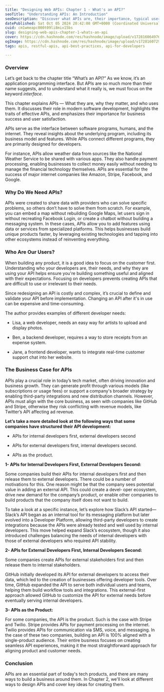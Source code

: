 ```yaml
---
title: "Designing Web APIs: Chapter 1 - What's an API?"
seoTitle: "Understanding APIs: An Introduction"
seoDescription: "Discover what APIs are, their importance, typical users, and how businesses use them to innovate and grow in modern software development"
datePublished: Sat Oct 05 2024 20:42:08 GMT+0000 (Coordinated Universal Time)
cuid: cm1wmeapc000t09li8mix15bs
slug: designing-web-apis-chapter-1-whats-an-api
cover: https://cdn.hashnode.com/res/hashnode/image/upload/v1728160649763/ccebc01a-5525-43ea-9c73-f26e38650359.webp
ogImage: https://cdn.hashnode.com/res/hashnode/image/upload/v1728160729671/8dd72802-0e00-45e2-bde1-2eb02e18c23b.webp
tags: apis, restful-apis, api-best-practices, api-for-developers

---
```


### Overview

Let’s get back to the chapter title “What’s an API?” As we know, it’s an application programming interface. But APIs are so much more than their name suggests, and to understand what it really is, we must focus on the keyword *interface*.

This chapter explains APIs — What they are, why they matter, and who uses them. It discusses their role in modern software development, highlights the traits of effective APIs, and emphasizes their importance for business success and user satisfaction.

APIs serve as the interface between software programs, humans, and the internet. They reveal insights about the underlying program, including its business model and features. While APIs connect different programs, they are primarily designed for developers.

For instance, APIs allow weather data from sources like the National Weather Service to be shared with various apps. They also handle payment processing, enabling businesses to collect money easily without needing to manage the financial technology themselves. APIs are essential for the success of major internet companies like Amazon, Stripe, Facebook, and Google.

### Why Do We Need APIs?

APIs were created to share data with providers who can solve specific problems, so others don’t have to solve them from scratch. For example, you can embed a map without rebuilding Google Maps, let users sign in without recreating Facebook Login, or create a chatbot without building a messaging system. In these cases, APIs allow you to add features using data or services from specialized platforms. This helps businesses build unique products faster, by leveraging existing technologies and tapping into other ecosystems instead of reinventing everything.

### Who Are Our Users?

When building any product, it is a good idea to focus on the customer first. Understanding who your developers are, their needs, and why they are using your API helps ensure you're building something useful and aligned with their expectations. Focusing on developers prevents creating APIs that are difficult to use or irrelevant to their needs.

Since redesigning an API is costly and complex, it’s crucial to define and validate your API before implementation. Changing an API after it's in use can be expensive and time-consuming.

The author provides examples of different developer needs:

* Lisa, a web developer, needs an easy way for artists to upload and display photos.
    
* Ben, a backend developer, requires a way to store receipts from an expense system.
    
* Jane, a frontend developer, wants to integrate real-time customer support chat into her website.
    

### The Business Case for APIs

APIs play a crucial role in today’s tech market, often driving innovation and business growth. They can generate profit through various models (like subscriptions or usage fees) or support a company's broader strategy by enabling third-party integrations and new distribution channels. However, APIs must align with the core business, as seen with companies like GitHub and Stripe, otherwise they risk conflicting with revenue models, like Twitter’s API affecting ad revenue.

**Let’s take a more detailed look at the following ways that some companies have structured their API development:**

* APIs for internal developers first, external developers second
    
* APIs for external developers first, internal developers second.
    
* APIs as the product.
    

**1- APIs for Internal Developers First, External Developers Second:**

Some companies build their APIs for internal developers first and then release them to external developers. There could be a number of motivations for this. One reason might be that the company sees potential value in adding an external API. This could create a devel‐ oper ecosystem, drive new demand for the company’s product, or enable other companies to build products that the company itself does not want to build.

To take a look at a specific instance, let’s explore how Slack’s API started— Slack’s API began as an internal tool for its messaging platform but later evolved into a Developer Platform, allowing third-party developers to create integrations because the APIs were already tested and well used by internal developers. This move helped expand Slack’s ecosystem, though it also introduced challenges balancing the needs of internal developers with those of external developers who required API stability.

**2- APIs for External Developers First, Internal Developers Second:**

Some companies create APIs for external stakeholders first and then release them to internal stakeholders.

GitHub initially developed its API for external developers to access their data, which led to the creation of businesses offering developer tools. Over time, GitHub expanded the API to serve both individual users and teams, helping them build workflow tools and integrations. This external-first approach allowed GitHub to customize the API for external needs before eventually serving internal developers.

**3- APIs as the Product:**

For some companies, the API is the product. Such is the case with Stripe and Twilio. Stripe provides APIs for payment processing on the internet. Twilio provides APIs for communication via SMS, voice, and messaging. In the case of these two companies, building an API is 100% aligned with a single-product audience. Their entire business focuses on creating seamless API experiences, making it the most straightforward approach for aligning product and customer needs.

### Conclusion

APIs are an essential part of today's tech products, and there are many ways to build a business around them. In Chapter 2, we'll look at different ways to design APIs and cover key ideas for creating them.